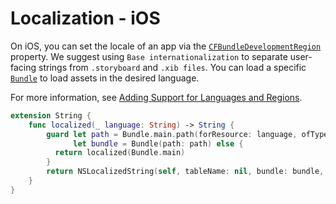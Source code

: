 # Localization - iOS

On iOS, you can set the locale of an app via the [`CFBundleDevelopmentRegion`](https://developer.apple.com/documentation/bundleresources/information_property_list/cfbundledevelopmentregion) property.  We suggest using `Base internationalization` to separate user-facing strings from `.storyboard` and `.xib files`. You can load a specific [`Bundle`](https://developer.apple.com/documentation/foundation/bundle) to load assets in the desired language.

For more information, see [Adding Support for Languages and Regions](https://developer.apple.com/documentation/xcode/adding-support-for-languages-and-regions).

```swift
extension String {
    func localized(_ language: String) -> String {
        guard let path = Bundle.main.path(forResource: language, ofType: "lproj"),
              let bundle = Bundle(path: path) else {
          return localized(Bundle.main)
        }
        return NSLocalizedString(self, tableName: nil, bundle: bundle, value: "", comment: "")
    }
}
```
